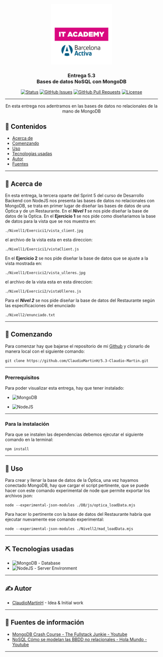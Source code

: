 <p align="center">
  <a href="" rel="noopener">
 <img width=200px height=200px src="./itacademy.png" alt="Project logo"></a>
</p>

<h3  align="center"><span style="color: #FF000">Entrega 5.3 <br>Bases de datos NoSQL con MongoDB</span></h3>

<div align="center">

[![Status](https://img.shields.io/badge/status-active-success.svg)]()
[![GitHub Issues](https://img.shields.io/github/issues/ClaudioMartinH/5.3-Claudio-Martin.svg)](https://github.com/kylelobo/The-Documentation-Compendium/issues)
[![GitHub Pull Requests](https://img.shields.io/github/issues-pr/ClaudioMartinH/5.3-Claudio-Martin.svg)](https://github.com/ClaudioMartinH/5.3-Claudio-Martin/pulls)
[![License](https://img.shields.io/badge/license-MIT-blue.svg)](/LICENSE)

</div>

---

<p align="center"> En esta entrega nos adentramos en las bases de datos no relacionales de la mano de MongoDB
    <br>
</p>

## 📝 Contenidos

- [Acerca de](#about)
- [Comenzando](#getting_started)
- [Uso](#usage)
- [Tecnologias usadas](#built_using)
- [Autor](#authors)
- [Fuentes](#acknowledgement)

---
## 🧐 Acerca de <a name = "about"></a>

En esta entrega, la tercera oparte del Sprint 5 del curso de Desarrollo Backend con NodeJS nos presenta las bases de datos no relacionales con MongoDB, se trata en primer lugar de diseñar las bases de datos de una Óptica y de un Restaurante.
En el ***Nivel 1*** se nos pide diseñar la base de datos de la Óptica.
En el **Ejercicio 1** se nos pide como diseñariamos la base de datos para la vista que se nos muestra en:

```
./Nivell1/Exercici1/vista_client.jpg
```


el archivo de la vista esta en esta direccion:

```
./Nivell1/Exercici1/vistaClient.js
```


En el **Ejercicio 2** se nos pide diseñar la base de datos que se ajuste a la vista mostrada en:

```
./Nivell1/Exercici2/vista_ulleres.jpg
```

el archivo de la vista esta en esta direccion:

```
./Nivell1/Exercici2/vistaUlleres.js
```

Para el ***Nivel 2*** se nos pide diseñar la base de datos del Restaurante según las especificaciones del enunciado

```
./Nivell2/enunciado.txt
```
---
## 🏁 Comenzando <a name = "getting_started"></a>

Para comenzar hay que bajarse el repositorio de mi [Github](https://github.com/ClaudioMartinH/5.3-Claudio-Martin) y clonarlo de manera local con el siguiente comando:

```
git clone https://github.com/ClaudioMartinH/5.3-Claudio-Martin.git
```
---
### Prerrequisitos

Para poder visualizar esta entrega, hay que tener instalado:

- ![MongoDB](https://img.shields.io/badge/-MongoDB-13aa52?style=for-the-badge&logo=mongodb&logoColor=white)

- ![NodeJS](https://img.shields.io/badge/node.js-6DA55F?style=for-the-badge&logo=node.js&logoColor=white)

---
### Para la instalación

Para que se instalen las dependencias debemos ejecutar el siguiente comando en la terminal:

```
npm install
```
---
## 🚀 Uso <a name="usage"></a>

Para crear y llenar la base de datos de la Óptica, una vez hayamos conectado MongoDB, hay que cargar el script pertinente, que se puede hacer con este comando experimental de node que permite exportar los archivos json:

```
node --experimental-json-modules ./DB/js/optica_loadData.mjs
```

Para hacer lo pertinente con la base de datos del Restaurante habría que ejecutar nuevamente ese comando experimental:

```
node --experimental-json-modules ./Nivell2/mad_loadData.mjs
```
---

## ⛏️ Tecnologias usadas <a name = "built_using"></a>

- ![MongoDB](https://img.shields.io/badge/-MongoDB-13aa52?style=for-the-badge&logo=mongodb&logoColor=white) - Database
- ![NodeJS](https://img.shields.io/badge/node.js-6DA55F?style=for-the-badge&logo=node.js&logoColor=white) - Server Environment

---
## ✍️ Autor <a name = "authors"></a>

- [ClaudioMartinH](https://github.com/ClaudioMartinH) - Idea & Initial work

---
## 🎉 Fuentes de información <a name = "acknowledgement"></a>

- [MongoDB Crash Course - The Fullstack Junkie - Youtube](https://www.youtube.com/watch?v=2KlFHHXDuG8&list=PLuGe-XRWqbNQHhIJXq5UfkzCB98vvw1m7)
- [NoSQL Cómo se modelan las BBDD no relacionales - Hola Mundo - Youtube](https://www.youtube.com/watch?v=Zdlude8l8w4)
---